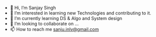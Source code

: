 - 👋 Hi, I’m Sanjay Singh
- 👀 I’m interested in learning new Technologies and contributing to it. 
- 🌱 I’m currently learning DS & Algo and System design
- 💞️ I’m looking to collaborate on ...
- 📫 How to reach me sanju.inlv@gmail.com

<!---
sanjuinlv/sanjuinlv is a ✨ special ✨ repository because its `README.md` (this file) appears on your GitHub profile.
You can click the Preview link to take a look at your changes.
--->
